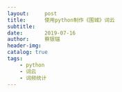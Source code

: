 ```yaml
---
layout:     post
title:      使用python制作《围城》词云
subtitle:   
date:       2019-07-16
author:     蔡银锚
header-img: 
catalog: true
tags:
    - python
    - 词云
    - 词频统计
---
```



